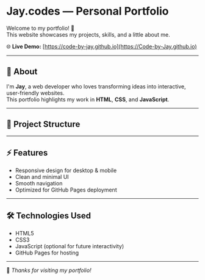 # Jay.codes — Personal Portfolio

Welcome to my portfolio! 🚀  
This website showcases my projects, skills, and a little about me.

🌐 **Live Demo:** [https://code-by-jay.github.io](https://Code-by-Jay.github.io)

---

## 📜 About
I'm **Jay**, a web developer who loves transforming ideas into interactive, user-friendly websites.  
This portfolio highlights my work in **HTML**, **CSS**, and **JavaScript**.

---

## 📂 Project Structure

---

## ⚡ Features
- Responsive design for desktop & mobile
- Clean and minimal UI
- Smooth navigation
- Optimized for GitHub Pages deployment

---

## 🛠 Technologies Used
- HTML5
- CSS3
- JavaScript (optional for future interactivity)
- GitHub Pages for hosting

---


💙 *Thanks for visiting my portfolio!*
